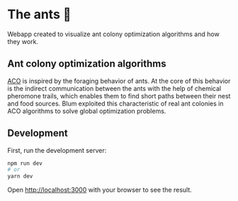 # The ants 🐜

Webapp created to visualize ant colony optimization algorithms and how they work.


## Ant colony optimization algorithms

[ACO](https://www.sciencedirect.com/topics/engineering/ant-colony-optimization) is inspired by the foraging behavior of ants. At the core of this behavior is the indirect communication between the ants with the help of chemical pheromone trails, which enables them to find short paths between their nest and food sources. Blum exploited this characteristic of real ant colonies in ACO algorithms to solve global optimization problems.


## Development

First, run the development server:

```bash
npm run dev
# or
yarn dev
```

Open [http://localhost:3000](http://localhost:3000) with your browser to see the result.